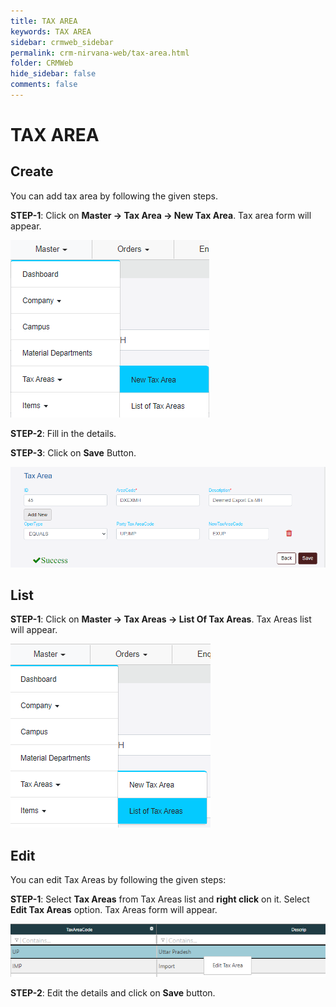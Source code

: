```yaml
---
title: TAX AREA
keywords: TAX AREA
sidebar: crmweb_sidebar
permalink: crm-nirvana-web/tax-area.html
folder: CRMWeb
hide_sidebar: false
comments: false
---
```


# TAX AREA

## Create

You can add tax area by following the given steps.

**STEP-1**:  Click on **Master → Tax Area → New Tax Area**. Tax area form will appear.

![](/images/tax-area-create-menu.png)

**STEP-2**:  Fill in the details.

**STEP-3**:  Click on **Save** Button.

![](/images/tax-area-create-detail.png)

## List

**STEP-1**:  Click on **Master → Tax Areas → List Of Tax Areas**. Tax Areas list will appear.


![](/images/tax-area-list.png)

## Edit

You can edit Tax Areas by following the given steps:

**STEP-1**: Select **Tax Areas** from Tax Areas list and **right click** on it. Select **Edit Tax Areas** option. Tax Areas form will appear.

![](/images/tax-area-edit.png)

**STEP-2**: Edit the details and click on **Save** button.
